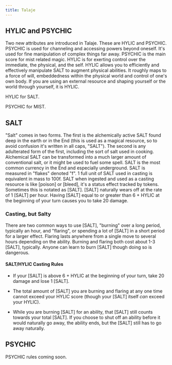 ```yaml
---
title: Talaje
---
```

  
## HYLIC and PSYCHIC

Two new attributes are introduced in Talaje. These are HYLIC and PSYCHIC. PSYCHIC is used for channeling and accessing powers beyond oneself. It's used for fine manipulation of complex things far away. PSYCHIC is the main score for mist related magic. HYLIC is for exerting control over the immediate, the physical, and the self. HYLIC allows you to efficiently and effectively manipulate SALT to augment physical abilities. It roughly maps to a force of will, embeddedness within the physical world and control of one's own body. If you are using an external resource and shaping yourself or the world through yourself, it is HYLIC.

HYLIC for SALT.

PSYCHIC for MIST.

## SALT

"Salt" comes in two forms. The first is the alchemically active SALT found deep in the earth or in the End (this is used as a magical resource, so to avoid confusion it's written in all caps, "SALT"). The second is any adulterated form of the first, including the sort of salt used in cooking. Alchemical SALT can be transformed into a much larger amount of conventional salt, or it might be used to fuel some spell. SALT is the most common currency in the End and especially underground. SALT is measured in "flakes" denoted "f". 1 full unit of SALT used in casting is equivalent in mass to 100f. SALT when ingested and used as a casting resource is like \[poison] or \[bleed], it's a status effect tracked by tokens. Sometimes this is notated as \[SALT]. \[SALT] naturally wears off at the rate of 1 \[SALT] per hour. Having \[SALT] equal to or greater than 6 + HYLIC at the beginning of your turn causes you to take 20 damage.

### Casting, but Salty

There are two common ways to use \[SALT], "burning" over a long period, typically an hour, and "flaring", or spending a lot of \[SALT] in a short period for a larger effect. Flaring lasts anywhere from a single move to several hours depending on the ability. Burning and flaring both cost about 1-3 \[SALT], typically. Anyone can learn to burn \[SALT] though doing so is dangerous.

#### SALT/HYLIC Casting Rules

- If your \[SALT] is above 6 + HYLIC at the beginning of your turn, take 20 damage and lose 1 \[SALT].

- The total amount of \[SALT] you are burning and flaring at any one time cannot exceed your HYLIC score (though your \[SALT] itself *can* exceed your HYLIC).

- While you are burning \[SALT] for an ability, that \[SALT] still counts towards your total \[SALT]. If you choose to shut off an ability before it would naturally go away, the ability ends, but the \[SALT] still has to go away naturally.

## PSYCHIC 

PSYCHIC rules coming soon.